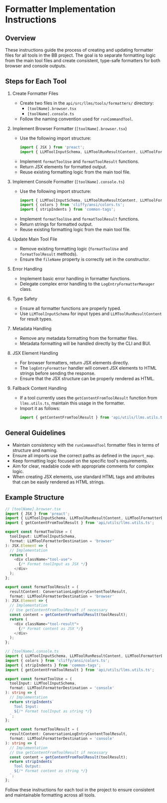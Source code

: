 # Formatter Implementation Instructions

## Overview
These instructions guide the process of creating and updating formatter files for all tools in the BB project. The goal is to separate formatting logic from the main tool files and create consistent, type-safe formatters for both browser and console outputs.

## Steps for Each Tool

1. Create Formatter Files
   - Create two files in the `api/src/llms/tools/formatters/` directory:
     - `[toolName].browser.tsx`
     - `[toolName].console.ts`
   - Follow the naming convention used for `runCommandTool`.

2. Implement Browser Formatter (`[toolName].browser.tsx`)
   - Use the following import structure:
     ```typescript
     import { JSX } from 'preact';
     import { LLMToolInputSchema, LLMToolRunResultContent, LLMToolFormatterDestination } from 'api/llms/llmTool.ts';
     ```
   - Implement `formatToolUse` and `formatToolResult` functions.
   - Return JSX elements for formatted output.
   - Reuse existing formatting logic from the main tool file.

3. Implement Console Formatter (`[toolName].console.ts`)
   - Use the following import structure:
     ```typescript
     import { LLMToolInputSchema, LLMToolRunResultContent, LLMToolFormatterDestination } from 'api/llms/llmTool.ts';
     import { colors } from 'cliffy/ansi/colors.ts';
     import { stripIndents } from 'common-tags';
     ```
   - Implement `formatToolUse` and `formatToolResult` functions.
   - Return strings for formatted output.
   - Reuse existing formatting logic from the main tool file.

4. Update Main Tool File
   - Remove existing formatting logic (`formatToolUse` and `formatToolResult` methods).
   - Ensure the `fileName` property is correctly set in the constructor.

5. Error Handling
   - Implement basic error handling in formatter functions.
   - Delegate complex error handling to the `LogEntryFormatterManager` class.

6. Type Safety
   - Ensure all formatter functions are properly typed.
   - Use `LLMToolInputSchema` for input types and `LLMToolRunResultContent` for result types.

7. Metadata Handling
   - Remove any metadata formatting from the formatter files.
   - Metadata formatting will be handled directly by the CLI and BUI.

8. JSX Element Handling
   - For browser formatters, return JSX elements directly.
   - The `logEntryFormatter` handler will convert JSX elements to HTML strings before sending the response.
   - Ensure that the JSX structure can be properly rendered as HTML.

9. Fallback Content Handling
   - If a tool currently uses the `getContentFromToolResult` function from `llms.utils.ts`, maintain this usage in the formatter.
   - Import it as follows:
     ```typescript
     import { getContentFromToolResult } from 'api/utils/llms.utils.ts';
     ```

## General Guidelines

- Maintain consistency with the `runCommandTool` formatter files in terms of structure and naming.
- Ensure all imports use the correct paths as defined in the `import_map`.
- Keep formatting logic focused on the specific tool's requirements.
- Aim for clear, readable code with appropriate comments for complex logic.
- When creating JSX elements, use standard HTML tags and attributes that can be easily rendered as HTML strings.

## Example Structure

```typescript
// [toolName].browser.tsx
import { JSX } from 'preact';
import { LLMToolInputSchema, LLMToolRunResultContent, LLMToolFormatterDestination } from 'api/llms/llmTool.ts';
import { getContentFromToolResult } from 'api/utils/llms.utils.ts';

export const formatToolUse = (
  toolInput: LLMToolInputSchema,
  format: LLMToolFormatterDestination = 'browser'
): JSX.Element => {
  // Implementation
  return (
    <div className="tool-use">
      {/* Format toolInput as JSX */}
    </div>
  );
};

export const formatToolResult = (
  resultContent: ConversationLogEntryContentToolResult,
  format: LLMToolFormatterDestination = 'browser'
): JSX.Element => {
  // Implementation
  // Use getContentFromToolResult if necessary
  const content = getContentFromToolResult(toolResult);
  return (
    <div className="tool-result">
      {/* Format content as JSX */}
    </div>
  );
};

// [toolName].console.ts
import { LLMToolInputSchema, LLMToolRunResultContent, LLMToolFormatterDestination } from 'api/llms/llmTool.ts';
import { colors } from 'cliffy/ansi/colors.ts';
import { stripIndents } from 'common-tags';
import { getContentFromToolResult } from 'api/utils/llms.utils.ts';

export const formatToolUse = (
  toolInput: LLMToolInputSchema,
  format: LLMToolFormatterDestination = 'console'
): string => {
  // Implementation
  return stripIndents`
    Tool Input:
    ${/* Format toolInput as string */}
  `;
};

export const formatToolResult = (
  resultContent: ConversationLogEntryContentToolResult,
  format: LLMToolFormatterDestination = 'console'
): string => {
  // Implementation
  // Use getContentFromToolResult if necessary
  const content = getContentFromToolResult(toolResult);
  return stripIndents`
    Tool Output:
    ${/* Format content as string */}
  `;
};
```

Follow these instructions for each tool in the project to ensure consistent and maintainable formatting across all tools.